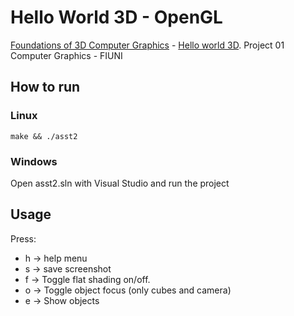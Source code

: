 # Hello World 3D - OpenGL
[Foundations of 3D Computer Graphics](http://www.3dgraphicsfoundations.com/) - [Hello world 3D](http://www.3dgraphicsfoundations.com/hw3d.html). Project 01 Computer Graphics - FIUNI

## How to run
### Linux
```
make && ./asst2
```
### Windows 
Open asst2.sln with Visual Studio and run the project

## Usage
Press: 
- h -> help menu
- s -> save screenshot
- f -> Toggle flat shading on/off.
- o -> Toggle object focus (only cubes and camera)
- e -> Show objects